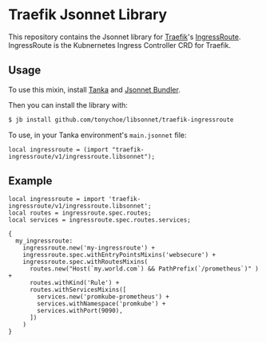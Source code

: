 # Traefik Jsonnet Library

This repository contains the Jsonnet library for [Traefik](https://traefik.io/)'s [IngressRoute](https://doc.traefik.io/traefik/master/routing/providers/kubernetes-crd/). IngressRoute is the Kubnernetes Ingress Controller CRD for Traefik.

## Usage

To use this mixin, install [Tanka](https://tanka.dev/) and [Jsonnet Bundler](https://tanka.dev/install#jsonnet-bundler).

Then you can install the library with:

```bash
$ jb install github.com/tonychoe/libsonnet/traefik-ingressroute
```

To use, in your Tanka environment's `main.jsonnet` file:


```jsonnet
local ingressroute = (import "traefik-ingressroute/v1/ingressroute.libsonnet");
```

## Example

```jsonnet
local ingressroute = import 'traefik-ingressroute/v1/ingressroute.libsonnet';
local routes = ingressroute.spec.routes;
local services = ingressroute.spec.routes.services;

{
  my_ingressroute:
    ingressroute.new('my-ingressroute') +
    ingressroute.spec.withEntryPointsMixins('websecure') +
    ingressroute.spec.withRoutesMixins(
      routes.new("Host(`my.world.com`) && PathPrefix(`/prometheus`)" ) +
      routes.withKind('Rule') +
      routes.withServicesMixins([
        services.new('promkube-prometheus') +
        services.withNamespace('promkube') +
        services.withPort(9090),
      ]) 
    ) 
}
```

